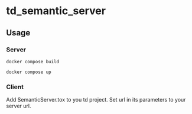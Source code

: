 # td_semantic_server


## Usage

### Server
```
docker compose build
````
```
docker compose up
```

### Client

Add SemanticServer.tox to you td project. Set url in its parameters to your server url. 
